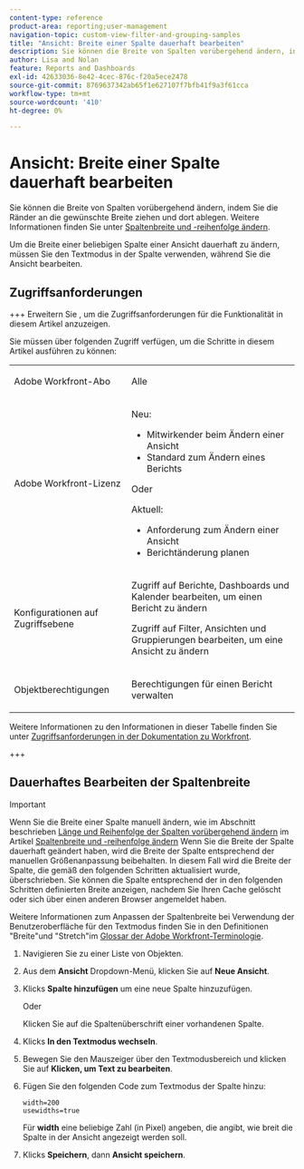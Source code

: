 ```yaml
---
content-type: reference
product-area: reporting;user-management
navigation-topic: custom-view-filter-and-grouping-samples
title: "Ansicht: Breite einer Spalte dauerhaft bearbeiten"
description: Sie können die Breite von Spalten vorübergehend ändern, indem Sie die Ränder an die gewünschte Breite ziehen und dort ablegen. Weitere Informationen finden Sie unter Spaltenbreite und -reihenfolge ändern .
author: Lisa and Nolan
feature: Reports and Dashboards
exl-id: 42633036-8e42-4cec-876c-f20a5ece2478
source-git-commit: 8769637342ab65f1e627107f7bfb41f9a3f61cca
workflow-type: tm+mt
source-wordcount: '410'
ht-degree: 0%

---
```


# Ansicht: Breite einer Spalte dauerhaft bearbeiten

<!-- Audited: 1/2024 -->

Sie können die Breite von Spalten vorübergehend ändern, indem Sie die Ränder an die gewünschte Breite ziehen und dort ablegen. Weitere Informationen finden Sie unter [Spaltenbreite und -reihenfolge ändern](../../../reports-and-dashboards/reports/reporting-elements/modify-column-width-order.md).

Um die Breite einer beliebigen Spalte einer Ansicht dauerhaft zu ändern, müssen Sie den Textmodus in der Spalte verwenden, während Sie die Ansicht bearbeiten.

## Zugriffsanforderungen

+++ Erweitern Sie , um die Zugriffsanforderungen für die Funktionalität in diesem Artikel anzuzeigen.

Sie müssen über folgenden Zugriff verfügen, um die Schritte in diesem Artikel ausführen zu können:

<table style="table-layout:auto"> 
 <col> 
 <col> 
 <tbody> 
  <tr> 
   <td role="rowheader">Adobe Workfront-Abo</td> 
   <td> <p>Alle</p> </td> 
  </tr> 
  <tr> 
   <td role="rowheader">Adobe Workfront-Lizenz</td> 
   <td> <p>Neu:<ul><li>Mitwirkender beim Ändern einer Ansicht</li><li>Standard zum Ändern eines Berichts</li></ul></p><p>Oder</p>Aktuell:<ul><li>Anforderung zum Ändern einer Ansicht</li><li>Berichtänderung planen</li></ul></p> </td> 
  </tr> 
  <tr> 
   <td role="rowheader">Konfigurationen auf Zugriffsebene</td> 
   <td> <p>Zugriff auf Berichte, Dashboards und Kalender bearbeiten, um einen Bericht zu ändern</p> <p>Zugriff auf Filter, Ansichten und Gruppierungen bearbeiten, um eine Ansicht zu ändern</p> </td> 
  </tr>  
  <tr> 
   <td role="rowheader">Objektberechtigungen</td> 
   <td> <p>Berechtigungen für einen Bericht verwalten</p> </td> 
  </tr> 
 </tbody> 
</table>

Weitere Informationen zu den Informationen in dieser Tabelle finden Sie unter [Zugriffsanforderungen in der Dokumentation zu Workfront](/help/quicksilver/administration-and-setup/add-users/access-levels-and-object-permissions/access-level-requirements-in-documentation.md).

+++

## Dauerhaftes Bearbeiten der Spaltenbreite

>[!IMPORTANT]
>
>Wenn Sie die Breite einer Spalte manuell ändern, wie im Abschnitt beschrieben [Länge und Reihenfolge der Spalten vorübergehend ändern](/help/quicksilver/reports-and-dashboards/reports/reporting-elements/modify-column-width-order.md#modify-width-and-order-of-columns-temporarily) im Artikel [Spaltenbreite und -reihenfolge ändern](../../../reports-and-dashboards/reports/reporting-elements/modify-column-width-order.md) Wenn Sie die Breite der Spalte dauerhaft geändert haben, wird die Breite der Spalte entsprechend der manuellen Größenanpassung beibehalten. In diesem Fall wird die Breite der Spalte, die gemäß den folgenden Schritten aktualisiert wurde, überschrieben. Sie können die Spalte entsprechend der in den folgenden Schritten definierten Breite anzeigen, nachdem Sie Ihren Cache gelöscht oder sich über einen anderen Browser angemeldet haben.
>
>Weitere Informationen zum Anpassen der Spaltenbreite bei Verwendung der Benutzeroberfläche für den Textmodus finden Sie in den Definitionen &quot;Breite&quot;und &quot;Stretch&quot;im [Glossar der Adobe Workfront-Terminologie](../../../workfront-basics/navigate-workfront/workfront-navigation/workfront-terminology-glossary.md).

1. Navigieren Sie zu einer Liste von Objekten.
1. Aus dem **Ansicht** Dropdown-Menü, klicken Sie auf **Neue Ansicht**.

1. Klicks **Spalte hinzufügen** um eine neue Spalte hinzuzufügen.

   Oder

   Klicken Sie auf die Spaltenüberschrift einer vorhandenen Spalte.

1. Klicks **In den Textmodus wechseln**.
1. Bewegen Sie den Mauszeiger über den Textmodusbereich und klicken Sie auf **Klicken, um Text zu bearbeiten**.
1. Fügen Sie den folgenden Code zum Textmodus der Spalte hinzu:

   ```
   width=200
   usewidths=true
   ```

   Für **width** eine beliebige Zahl (in Pixel) angeben, die angibt, wie breit die Spalte in der Ansicht angezeigt werden soll.

1. Klicks **Speichern**, dann **Ansicht speichern**.


